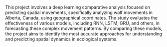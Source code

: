 This project involves a deep learning comparative analysis focused on predicting spatial movements, specifically analyzing wolf movements in Alberta, Canada, using geographical coordinates. The study evaluates the effectiveness of various models, including RNN, LSTM, GRU, and others, in forecasting these complex movement patterns. By comparing these models, the project aims to identify the most accurate approaches for understanding and predicting spatial dynamics in ecological systems.
